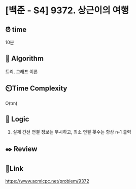# [백준 - S4] 9372. 상근이의 여행 


## ⏰ **time**
10분

## :pushpin: **Algorithm**
트리, 그래프 이론

## ⏲️**Time Complexity**
O(tm)

## :round_pushpin: **Logic**
1. 실제 간선 연결 정보는 무시하고, 최소 연결 횟수는 항상 n-1 출력

## :black_nib: **Review** 


## 📡**Link**
https://www.acmicpc.net/problem/9372
